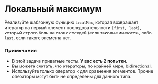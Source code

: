 # Локальный максимум

Реализуйте шаблонную функцию `LocalMax`, которая возвращает итератор на первый элемент последовательности `[first, last)`, который
строго больше своих соседей (если таковые имеются), либо `last`, если такого элемента нет.

### Примечания

* В этой задаче приватные тесты. **У вас есть 2 попытки.**
* Вы можете считать, что итераторы, по крайней мере, [bidirectional](https://en.cppreference.com/w/cpp/named_req/BidirectionalIterator).
* Используйте только оператор < для сравнения элементов. Прочие операторы могут быть не определены для данного типа.
